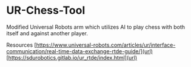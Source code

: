 # UR-Chess-Tool
Modified Universal Robots arm which utilizes AI to play chess with both itself and against another player.

Resources
[https://www.universal-robots.com/articles/ur/interface-communication/real-time-data-exchange-rtde-guide/](url)
[https://sdurobotics.gitlab.io/ur_rtde/index.html](url)

